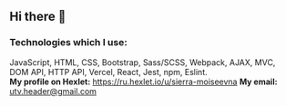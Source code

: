 ## Hi there 👋
### Technologies which I use:  
JavaScript, HTML, CSS, Bootstrap, Sass/SCSS, Webpack, AJAX, MVC, DOM API, HTTP API, Vercel, React, Jest, npm, Eslint.  
**My profile on Hexlet:** https://ru.hexlet.io/u/sierra-moiseevna
**My email:** utv.header@gmail.com

<!--
**ElenaManukyan/ElenaManukyan** is a ✨ _special_ ✨ repository because its `README.md` (this file) appears on your GitHub profile.

Here are some ideas to get you started:

- 🔭 I’m currently working on ...
- 🌱 I’m currently learning ...
- 👯 I’m looking to collaborate on ...
- 🤔 I’m looking for help with ...
- 💬 Ask me about ...
- 📫 How to reach me: ...
- 😄 Pronouns: ...
- ⚡ Fun fact: ...
-->
